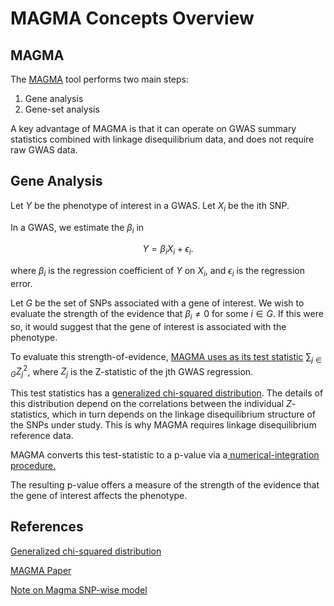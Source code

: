 # MAGMA Concepts Overview
## MAGMA
The [MAGMA](https://journals.plos.org/ploscompbiol/article?id=10.1371/journal.pcbi.1004219)  tool performs two main steps:
1. Gene analysis
2. Gene-set analysis


A key advantage of MAGMA is that it can operate on GWAS summary statistics combined with linkage disequilibrium data, and does not require raw GWAS data.
## Gene Analysis
 Let $Y$ be the phenotype of interest in  a GWAS.  Let $X_i$ be the ith SNP.


In a GWAS, we estimate the $\beta_i$ in

$$Y= \beta_i X_i +\epsilon_i.$$

where $\beta_i$ is the regression coefficient of $Y$ on $X_i$, and $\epsilon_i$ is the regression error.


Let $G$ be the set of SNPs associated with a gene of interest.  We wish to evaluate the strength of the evidence that $\beta_i\ne 0$ for some $i\in G$.  If this were so, it would suggest that the gene of interest is associated with the phenotype.


To evaluate this strength-of-evidence, [MAGMA uses as its test statistic](https://vu.data.surfsara.nl/s/VeuWKUwd0rz6AZD?dir=/&editing=false&openfile=true) $\sum_{j\in G}Z_j^2$, where $Z_j$ is the Z-statistic of the jth GWAS regression. 

This test statistics has a [generalized chi-squared distribution](https://en.wikipedia.org/wiki/Generalized_chi-squared_distribution).  The details of this distribution depend on the correlations between the individual $Z$-statistics, which in turn depends on the linkage disequilibrium structure of the SNPs under study.  This is why MAGMA requires linkage disequilibrium reference data.

MAGMA converts this test-statistic to a p-value via a[ numerical-integration procedure.](https://vu.data.surfsara.nl/s/VeuWKUwd0rz6AZD?dir=/&editing=false&openfile=true)

The resulting p-value offers a measure of the strength of the evidence that the gene of interest affects the phenotype.




## References
 [Generalized chi-squared distribution](https://en.wikipedia.org/wiki/Generalized_chi-squared_distribution)

[MAGMA Paper](https://journals.plos.org/ploscompbiol/article?id=10.1371/journal.pcbi.1004219) 

[Note on Magma SNP-wise model](https://vu.data.surfsara.nl/s/VeuWKUwd0rz6AZD?dir=/&editing=false&openfile=true)



